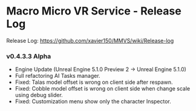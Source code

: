 # Macro Micro VR Service - Release Log
Release Log: https://github.com/xavier150/MMVS/wiki/Release-log

###  v0.4.3.3 Alpha

- Engine Update (Unreal Engine 5.1.0 Preview 2 -> Unreal Engine 5.1.0)
- Full refactoring AI Tasks manager.
- Fixed: Talas model offset is wrong on client side after respawn.
- Fixed: Cobble model offset is wrong on client side when change scale using debug slider.
- Fixed: Customization menu show only the character Inspector.
